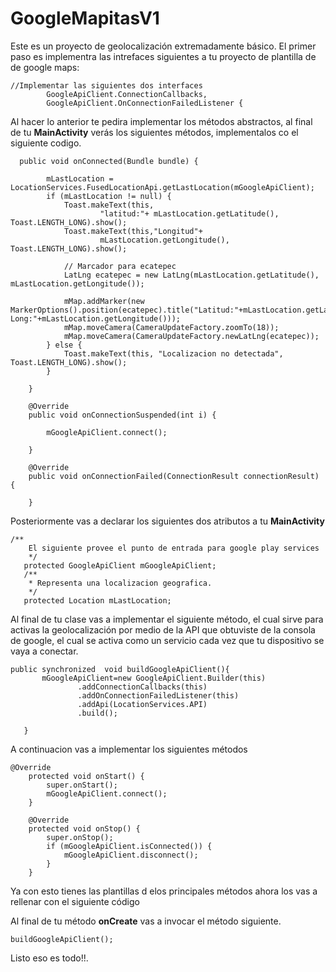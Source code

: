 # GoogleMapitasV1 
Este es un proyecto de geolocalización extremadamente básico. El primer paso es implementra las intrefaces siguientes a tu proyecto de plantilla de
de google maps:

```
//Implementar las siguientes dos interfaces
        GoogleApiClient.ConnectionCallbacks,
        GoogleApiClient.OnConnectionFailedListener {
```

 Al  hacer lo anterior te pedira implementar los métodos abstractos, al final de tu **MainActivity** verás los siguientes métodos, implementalos co el siguiente codigo.
 
```
  public void onConnected(Bundle bundle) {

        mLastLocation = LocationServices.FusedLocationApi.getLastLocation(mGoogleApiClient);
        if (mLastLocation != null) {
            Toast.makeText(this,
                    "latitud:"+ mLastLocation.getLatitude(), Toast.LENGTH_LONG).show();
            Toast.makeText(this,"Longitud"+
                    mLastLocation.getLongitude(), Toast.LENGTH_LONG).show();

            // Marcador para ecatepec
            LatLng ecatepec = new LatLng(mLastLocation.getLatitude(), mLastLocation.getLongitude());

            mMap.addMarker(new MarkerOptions().position(ecatepec).title("Latitud:"+mLastLocation.getLatitude()+" Long:"+mLastLocation.getLongitude()));
            mMap.moveCamera(CameraUpdateFactory.zoomTo(18));
            mMap.moveCamera(CameraUpdateFactory.newLatLng(ecatepec));
        } else {
            Toast.makeText(this, "Localizacion no detectada", Toast.LENGTH_LONG).show();
        }

    }

    @Override
    public void onConnectionSuspended(int i) {

        mGoogleApiClient.connect();

    }

    @Override
    public void onConnectionFailed(ConnectionResult connectionResult) {

    }
 ```
 
 Posteriormente vas a declarar los siguientes dos atributos a tu **MainActivity**
 
 
 ```
 /**
     El siguiente provee el punto de entrada para google play services
     */
    protected GoogleApiClient mGoogleApiClient;
    /**
     * Representa una localizacion geografica.
     */
    protected Location mLastLocation;
 ```
 
 Al final de tu clase vas a implementar el siguiente método, el cual sirve para activas la geolocalización por medio de la API 
 que obtuviste de la consola de google, el cual se activa como un servicio cada vez que tu dispositivo se vaya a conectar.
 
 ```
 public synchronized  void buildGoogleApiClient(){
        mGoogleApiClient=new GoogleApiClient.Builder(this)
                .addConnectionCallbacks(this)
                .addOnConnectionFailedListener(this)
                .addApi(LocationServices.API)
                .build();

    }
 ```
A continuacion vas a implementar los siguientes métodos
```
@Override
    protected void onStart() {
        super.onStart();
        mGoogleApiClient.connect();
    }

    @Override
    protected void onStop() {
        super.onStop();
        if (mGoogleApiClient.isConnected()) {
            mGoogleApiClient.disconnect();
        }
    }
```

Ya con esto tienes las plantillas d elos principales métodos ahora los vas a rellenar con el siguiente código

Al final de tu método **onCreate** vas a invocar el método siguiente.
```
buildGoogleApiClient();
```


Listo eso es todo!!.
